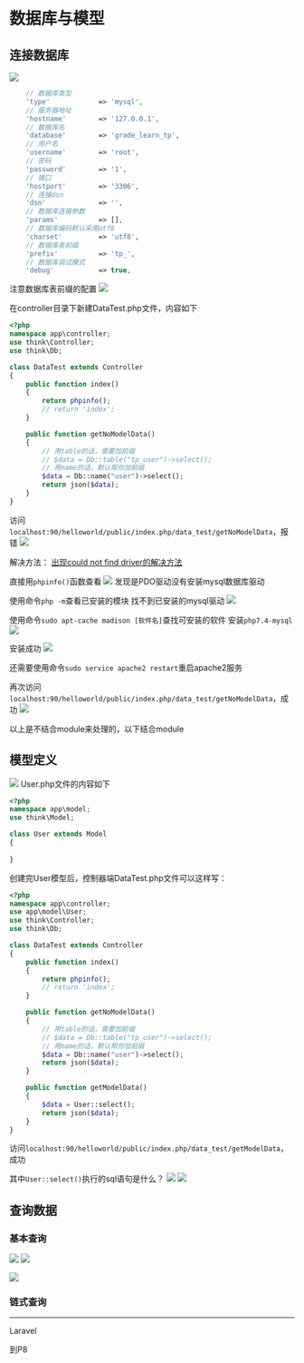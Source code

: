 # 数据库与模型

## 连接数据库

![](resources/2023-02-08-22-23-07.png)

```php
    // 数据库类型
    'type'            => 'mysql',
    // 服务器地址
    'hostname'        => '127.0.0.1',
    // 数据库名
    'database'        => 'grade_learn_tp',
    // 用户名
    'username'        => 'root',
    // 密码
    'password'        => '1',
    // 端口
    'hostport'        => '3306',
    // 连接dsn
    'dsn'             => '',
    // 数据库连接参数
    'params'          => [],
    // 数据库编码默认采用utf8
    'charset'         => 'utf8',
    // 数据库表前缀
    'prefix'          => 'tp_',
    // 数据库调试模式
    'debug'           => true,
```

注意数据库表前缀的配置
![](resources/2023-02-08-22-42-32.png)

在controller目录下新建DataTest.php文件，内容如下
```php
<?php
namespace app\controller;
use think\Controller;
use think\Db;

class DataTest extends Controller
{
    public function index()
    {
        return phpinfo();
        // return 'index';
    }

    public function getNoModelData()
    {
        // 用table的话，需要加前缀
        // $data = Db::table("tp_user")->select();
        // 用name的话，默认帮你加前缀
        $data = Db::name("user")->select();
        return json($data);
    }
}
```

访问```localhost:90/helloworld/public/index.php/data_test/getNoModelData```，报错
![](resources/2023-02-08-23-29-47.png)

解决方法：
[出现could not find driver的解决方法](https://blog.csdn.net/qq_43175099/article/details/84329738)

直接用```phpinfo()```函数查看
![](resources/2023-02-08-23-33-28.png)
发现是PDO驱动没有安装mysql数据库驱动

使用命令```php -m```查看已安装的模块
找不到已安装的mysql驱动
![](resources/2023-02-08-23-38-18.png)

使用命令```sudo apt-cache madison [软件名]```查找可安装的软件
安装```php7.4-mysql```
![](resources/2023-02-08-23-51-07.png)

安装成功
![](resources/2023-02-08-23-52-36.png)

还需要使用命令```sudo service apache2 restart```重启apache2服务

再次访问```localhost:90/helloworld/public/index.php/data_test/getNoModelData```，成功
![](resources/2023-02-08-23-55-59.png)

以上是不结合module来处理的，以下结合module

## 模型定义

![](resources/2023-02-09-22-04-05.png)
User.php文件的内容如下
```php
<?php
namespace app\model;
use think\Model;

class User extends Model
{
    
}
```

创建完User模型后，控制器端DataTest.php文件可以这样写：
```php
<?php
namespace app\controller;
use app\model\User;
use think\Controller;
use think\Db;

class DataTest extends Controller
{
    public function index()
    {
        return phpinfo();
        // return 'index';
    }

    public function getNoModelData()
    {
        // 用table的话，需要加前缀
        // $data = Db::table("tp_user")->select();
        // 用name的话，默认帮你加前缀
        $data = Db::name("user")->select();
        return json($data);
    }

    public function getModelData()
    {
        $data = User::select();
        return json($data);
    }
}
```

访问```localhost:90/helloworld/public/index.php/data_test/getModelData```，成功

其中```User::select()```执行的sql语句是什么？
![](resources/2023-02-09-22-15-44.png)
![](resources/2023-02-09-22-14-03.png)

## 查询数据

### 基本查询

![](resources/2023-02-09-22-23-27.png)
![](resources/2023-02-09-22-26-25.png)

![](resources/2023-02-09-22-28-30.png)

### 链式查询















---
Laravel

到P8





